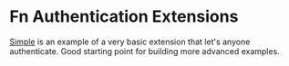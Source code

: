 # Fn Authentication Extensions

[Simple](simple/) is an example of a very basic extension that let's anyone authenticate. Good starting point for building
more advanced examples.
